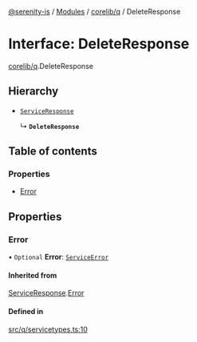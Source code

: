 [@serenity-is](../README.md) / [Modules](../modules.md) / [corelib/q](../modules/corelib_q.md) / DeleteResponse

# Interface: DeleteResponse

[corelib/q](../modules/corelib_q.md).DeleteResponse

## Hierarchy

- [`ServiceResponse`](corelib_q.ServiceResponse.md)

  ↳ **`DeleteResponse`**

## Table of contents

### Properties

- [Error](corelib_q.DeleteResponse.md#error)

## Properties

### Error

• `Optional` **Error**: [`ServiceError`](corelib_q.ServiceError.md)

#### Inherited from

[ServiceResponse](corelib_q.ServiceResponse.md).[Error](corelib_q.ServiceResponse.md#error)

#### Defined in

[src/q/servicetypes.ts:10](https://github.com/serenity-is/serenity/blob/master/packages/corelib/src/q/servicetypes.ts#line&#x3D;10)
